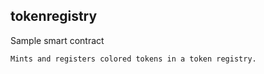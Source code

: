 ## tokenregistry

Sample smart contract

    Mints and registers colored tokens in a token registry.
